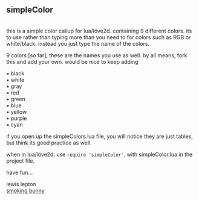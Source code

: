 simpleColor
------

<br>this is a simple color callup for lua/löve2d.
containing 9 different colors.
its to use rather than typing more than you need to for colors such as RGB or white/black.
instead you just type the name of the colors.

9 colors [so far], these are the names you use as well.
by all means, fork this and add your own. would be nice to keep adding

• black<br>
• white<br>
• gray<br>
• red<br>
• green<br>
• blue<br>
• yellow<br>
• purple<br>
• cyan<br>

if you open up the simpleColors.lua file, you will notice they are just tables, but think its good practice as well.

when in lua/löve2d. use `require 'simpleColor'`, with simpleColor.lua in the project file.

have fun...

lewis lepton<br>
[smoking bunny](http://smokingbunny.net)